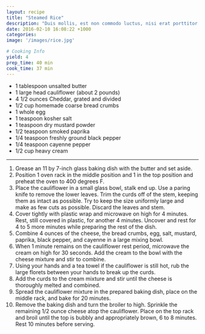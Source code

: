 ```yaml
---
layout: recipe
title: "Steamed Rice"
description: "Duis mollis, est non commodo luctus, nisi erat porttitor ligula, eget lacinia odio sem nec elit."
date: 2016-02-10 16:08:22 +1000
categories: 
image: '/images/rice.jpg'

# Cooking Info
yield: 4
prep_time: 40 min
cook_time: 37 min
---
```


* 1 tablespoon unsalted butter
* 1 large head cauliflower (about 2 pounds)
* 4 1/2 ounces Cheddar, grated and divided
* 1/2 cup homemade coarse bread crumbs
* 1 whole egg
* 1 teaspoon kosher salt
* 1 teaspoon dry mustard powder
* 1/2 teaspoon smoked paprika
* 1/4 teaspoon freshly ground black pepper
* 1/4 teaspoon cayenne pepper
* 1/2 cup heavy cream

* * *

1. Grease an 11 by 7-inch glass baking dish with the butter and set aside.
2. Position 1 oven rack in the middle position and 1 in the top position and preheat the oven to 400 degrees F.
3. Place the cauliflower in a small glass bowl, stalk end up. Use a paring knife to remove the lower leaves. Trim the curds off of the stem, keeping them as intact as possible. Try to keep the size uniformly large and make as few cuts as possible. Discard the leaves and stem.
4. Cover tightly with plastic wrap and microwave on high for 4 minutes. Rest, still covered in plastic, for another 4 minutes. Uncover and rest for 4 to 5 more minutes while preparing the rest of the dish.
5. Combine 4 ounces of the cheese, the bread crumbs, egg, salt, mustard, paprika, black pepper, and cayenne in a large mixing bowl.
6. When 1 minute remains on the cauliflower rest period, microwave the cream on high for 30 seconds. Add the cream to the bowl with the cheese mixture and stir to combine.
7. Using your hands and a tea towel if the cauliflower is still hot, rub the large florets between your hands to break up the curds.
8. Add the curds to the cream mixture and stir until the cheese is thoroughly melted and combined.
9. Spread the cauliflower mixture in the prepared baking dish, place on the middle rack, and bake for 20 minutes.
10. Remove the baking dish and turn the broiler to high. Sprinkle the remaining 1/2 ounce cheese atop the cauliflower. Place on the top rack and broil until the top is bubbly and appropriately brown, 6 to 8 minutes. Rest 10 minutes before serving.